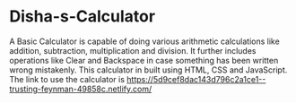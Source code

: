 # Disha-s-Calculator
A Basic Calculator is capable of doing various arithmetic calculations like addition, subtraction, multiplication and division. It further includes operations like Clear and Backspace in case something has been written wrong mistakenly. This calculator in built using HTML, CSS and JavaScript.
The link to use the calculator is https://5d9cef8dac143d796c2a1ce1--trusting-feynman-49858c.netlify.com/
